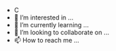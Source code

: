 - C
- 👀 I’m interested in ...
- 🌱 I’m currently learning ...
- 💞️ I’m looking to collaborate on ...
- 📫 How to reach me ...

<!---
nantiaf/nantiaf is a ✨ special ✨ repository because its `README.md` (this file) appears on your GitHub profile.
You can click the Preview link to take a look at your changes.
--->
